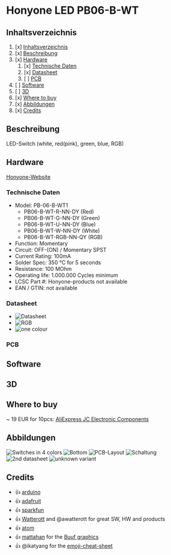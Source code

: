 # Honyone LED PB06-B-WT
## Inhaltsverzeichnis
1. [x] [Inhaltsverzeichnis](#Inhaltsverzeichnis)
1. [x] [Beschreibung](#Beschreibung)
1. [x] [Hardware](#Hardware)
   1. [x] [Technische Daten](#technische-daten)
   1. [x] [Datasheet](#datasheet)
   1. [ ] [PCB](#PCB)
1. [ ] [Software](#Software)
1. [ ] [3D](#3D)
1. [x] [Where to buy](#Where-to-buy)
1. [x] [Abbildungen](#Abbildungen)
1. [x] [Credits](#Credits)

## Beschreibung
LED-Switch (white, red(pink), green, blue, RGB)

## Hardware
[Honyone-Website](http://www.honyone.com/en/products/show_243.html)
### Technische Daten
* Model: PB-06-B-WT1
   * PB06-B-WT-R-NN-DY (Red)
   * PB06-B-WT-G-NN-DY (Green)
   * PB06-B-WT-U-NN-DY (Blue)
   * PB06-B-WT-W-NN-DY (White)
   * PB06-B-WT-RGB-NN-QY (RGB)
* Function: Momentary
* Circuit: OFF-(ON) / Momentary SPST
* Current Rating: 100mA
* Solder Spec: 350 °C for 5 seconds
* Resistance: 100 MOhm
* Operating life: 1.000.000 Cycles minimum
* LCSC Part #: Honyone-products not available
* EAN / GTIN: not available

### Datasheet
* ![Datasheet](images/PB-06-B-WT1_datasheet.jpg)
* ![RGB](images/PB-06-B-WT1_pinout-foto-rgb.jpg)
* ![one colour](images/PB-06-B-WT1_pinout-foto.jpg)
### PCB
## Software
## 3D

## Where to buy
~ 19 EUR for 10pcs: [AliExpress JC Electronic Components](https://www.aliexpress.com/item/33004443562.html)

## Abbildungen
![Switches in 4 colors](images/4-colours.jpg)
![Bottom](images/Snap_005.jpg)
![PCB-Layout](images/PB-06-B-WT1_PCB_Layout.jpg)
![Schaltung](images/PB-06-B-WT1_circuit.jpg)
![2nd datasheet](images/PB-06-B-WT1_datasheet.png)
![unknown variant](images/unknown.jpg)

## Credits
* :+1: [arduino](https://github.com/arduino)
* :+1: [adafruit](https://github.com/adafruit)
* :+1: [sparkfun](https://github.com/sparkfun)
* :+1: [Watterott](https://github.com/watterott) and @awatterott for great SW, HW and products
* :+1: [atom](https://github.com/atom)
* :+1: [mattahan](https://www.deviantart.com/mattahan) for the [Buuf graphics](https://www.deviantart.com/mattahan/art/Buuf-37966044)
* :+1: @ikatyang for the [emoji-cheat-sheet](https://github.com/ikatyang/emoji-cheat-sheet/blob/master/README.md)
